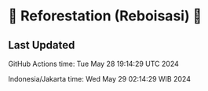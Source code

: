 
# 🌳 Reforestation (Reboisasi) 🌲

## Last Updated

GitHub Actions time: Tue May 28 19:14:29 UTC 2024

Indonesia/Jakarta time: Wed May 29 02:14:29 WIB 2024
